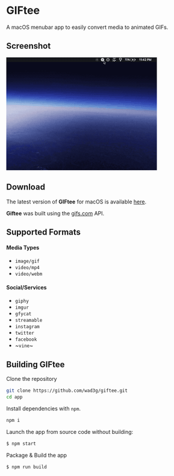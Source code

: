 # GIFtee
A macOS menubar app to easily convert media to animated GIFs.

## Screenshot

![giftee demo](demo.gif)

## Download
The latest version of **GIFtee** for macOS is available [here](https://github.com/wad3g/giftee/releases).

**Giftee** was built using the [gifs.com](http://gifs.com) API.

## Supported Formats

#### Media Types
- `image/gif`
- `video/mp4`
- `video/webm`

#### Social/Services

- `giphy`
- `imgur`
- `gfycat`
- `streamable`
- `instagram`
- `twitter`
- `facebook`
- ~`vine`~

## Building GIFtee

Clone the repository

``` bash
git clone https://github.com/wad3g/giftee.git
cd app
```

Install dependencies with `npm`.

``` bash
npm i
```


Launch the app from source code without building:
``` bash
$ npm start
```


Package & Build the app
``` bash
$ npm run build
```

